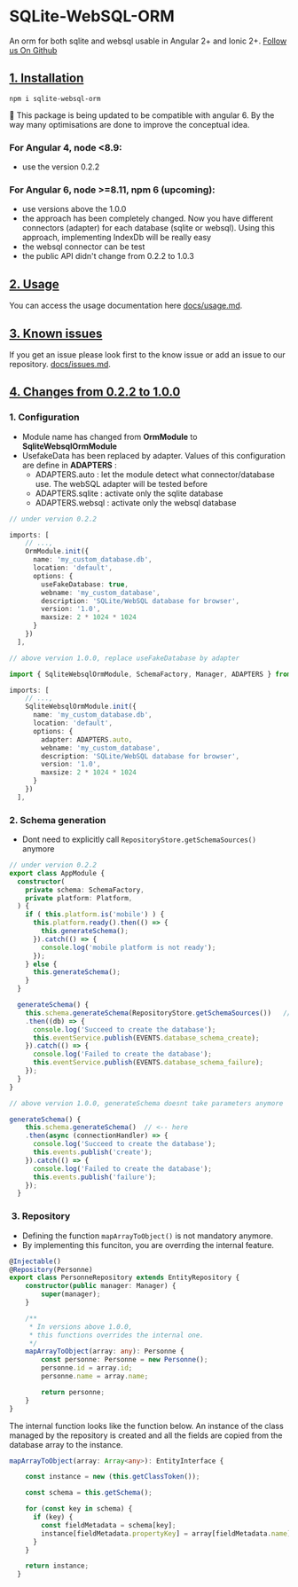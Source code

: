 # SQLite-WebSQL-ORM

An orm for both sqlite and websql usable in Angular 2+ and Ionic 2+. 
[Follow us On Github](https://github.com/blixit/sqlite-websql-orm)

## [1. Installation]() 

```
npm i sqlite-websql-orm
``` 

:construction: This package is being updated to be compatible with angular 6. By the way many optimisations are done to improve the conceptual idea.



### For Angular 4, node <8.9:

- use the version 0.2.2


### For Angular 6, node >=8.11, npm 6 (upcoming):


- use versions above the 1.0.0
- the approach has been completely changed. Now you have different connectors (adapter) for each database (sqlite or websql). Using this approach, implementing IndexDb will be really easy
- the websql connector can be test
- the public API didn't change from 0.2.2 to 1.0.3


## [2. Usage](docs/usage.md)

You can access the usage documentation here [docs/usage.md](docs/usage.md). 

## [3. Known issues](docs/issues.md)

If you get an issue please look first to the know issue or add an issue to our repository.
[docs/issues.md](docs/issues.md).

## [4. Changes from 0.2.2 to 1.0.0]()

### 1. Configuration

- Module name has changed from **OrmModule** to **SqliteWebsqlOrmModule**
- UsefakeData has been replaced by adapter. Values of this configuration are define in **ADAPTERS** :
  - ADAPTERS.auto : let the module detect what connector/database use. The webSQL adapter will be tested before
  - ADAPTERS.sqlite : activate only the sqlite database
  - ADAPTERS.websql : activate only the websql database


```ts
// under vervion 0.2.2

imports: [
    // ...,
    OrmModule.init({
      name: 'my_custom_database.db',
      location: 'default',
      options: {
        useFakeDatabase: true,
        webname: 'my_custom_database',
        description: 'SQLite/WebSQL database for browser',
        version: '1.0',
        maxsize: 2 * 1024 * 1024
      }
    })
  ],

// above vervion 1.0.0, replace useFakeDatabase by adapter

import { SqliteWebsqlOrmModule, SchemaFactory, Manager, ADAPTERS } from 'sqlite-websql-orm';

imports: [
    // ...,
    SqliteWebsqlOrmModule.init({
      name: 'my_custom_database.db',
      location: 'default',
      options: {
        adapter: ADAPTERS.auto,
        webname: 'my_custom_database',
        description: 'SQLite/WebSQL database for browser',
        version: '1.0',
        maxsize: 2 * 1024 * 1024
      }
    })
  ],
``` 
### 2. Schema generation

- Dont need to explicitly call `RepositoryStore.getSchemaSources()` anymore 
```ts
// under vervion 0.2.2
export class AppModule {
  constructor(
    private schema: SchemaFactory,
    private platform: Platform,
  ) {
    if ( this.platform.is('mobile') ) {
      this.platform.ready().then(() => {
        this.generateSchema();
      }).catch(() => {
        console.log('mobile platform is not ready');
      });
    } else {
      this.generateSchema();
    }
  }

  generateSchema() {
    this.schema.generateSchema(RepositoryStore.getSchemaSources())   // <-- here 
    .then((db) => {
      console.log('Succeed to create the database');
      this.eventService.publish(EVENTS.database_schema_create);
    }).catch(() => {
      console.log('Failed to create the database');
      this.eventService.publish(EVENTS.database_schema_failure);
    });
  }
}

// above vervion 1.0.0, generateSchema doesnt take parameters anymore

generateSchema() {
    this.schema.generateSchema()  // <-- here 
    .then(async (connectionHandler) => {
      console.log('Succeed to create the database');
      this.events.publish('create');
    }).catch(() => {
      console.log('Failed to create the database');
      this.events.publish('failure');
    });
  }
```

###  3. Repository

- Defining the function `mapArrayToObject()` is not mandatory anymore.
- By implementing this funciton, you are overrding the internal feature.


```ts
@Injectable()
@Repository(Personne)
export class PersonneRepository extends EntityRepository {
    constructor(public manager: Manager) {
        super(manager);
    }

    /**
     * In versions above 1.0.0,
     * this functions overrides the internal one. 
     */   
    mapArrayToObject(array: any): Personne {
        const personne: Personne = new Personne();
        personne.id = array.id;
        personne.name = array.name;

        return personne;
    }
}
```

The internal function looks like the function below. An instance of the class managed by the repository is created and all the fields are copied from the database array to the instance.
```ts
mapArrayToObject(array: Array<any>): EntityInterface {

    const instance = new (this.getClassToken());

    const schema = this.getSchema();

    for (const key in schema) {
      if (key) {
        const fieldMetadata = schema[key];
        instance[fieldMetadata.propertyKey] = array[fieldMetadata.name];
      }
    }

    return instance;
  }
```

